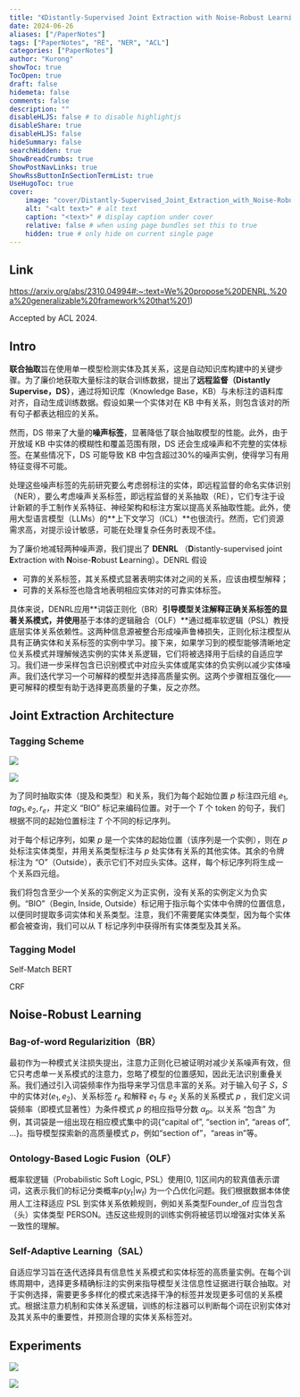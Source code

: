 ```yaml
---
title: "《Distantly-Supervised Joint Extraction with Noise-Robust Learning》笔记"
date: 2024-06-26
aliases: ["/PaperNotes"]
tags: ["PaperNotes", "RE", "NER", "ACL"]
categories: ["PaperNotes"]
author: "Kurong"
showToc: true
TocOpen: true
draft: false
hidemeta: false
comments: false
description: ""
disableHLJS: false # to disable highlightjs
disableShare: true
disableHLJS: false
hideSummary: false
searchHidden: true
ShowBreadCrumbs: true
ShowPostNavLinks: true
ShowRssButtonInSectionTermList: true
UseHugoToc: true
cover:
    image: "cover/Distantly-Supervised_Joint_Extraction_with_Noise-Robust_Learning.png" # image path/url
    alt: "<alt text>" # alt text
    caption: "<text>" # display caption under cover
    relative: false # when using page bundles set this to true
    hidden: true # only hide on current single page
---
```


## Link

https://arxiv.org/abs/2310.04994#:~:text=We%20propose%20DENRL,%20a%20generalizable%20framework%20that%201)

Accepted by ACL 2024.



## Intro

**联合抽取**旨在使用单一模型检测实体及其关系，这是自动知识库构建中的关键步骤。为了廉价地获取大量标注的联合训练数据，提出了**远程监督（Distantly Supervise，DS）**，通过将知识库（Knowledge Base，KB）与未标注的语料库对齐，自动生成训练数据。假设如果一个实体对在 KB 中有关系，则包含该对的所有句子都表达相应的关系。

然而，DS 带来了大量的**噪声标签**，显著降低了联合抽取模型的性能。此外，由于开放域 KB 中实体的模糊性和覆盖范围有限，DS 还会生成噪声和不完整的实体标签。在某些情况下，DS 可能导致 KB 中包含超过30%的噪声实例，使得学习有用特征变得不可能。

处理这些噪声标签的先前研究要么考虑弱标注的实体，即远程监督的命名实体识别（NER），要么考虑噪声关系标签，即远程监督的关系抽取（RE），它们专注于设计新颖的手工制作关系特征、神经架构和标注方案以提高关系抽取性能。此外，使用大型语言模型（LLMs）的**上下文学习（ICL）**也很流行。然而，它们资源需求高，对提示设计敏感，可能在处理复杂任务时表现不佳。

为了廉价地减轻两种噪声源，我们提出了 **DENRL** （**D**istantly-supervised joint **E**xtraction with **N**oise-**R**obust **L**earning）。DENRL 假设

- 可靠的关系标签，其关系模式显著表明实体对之间的关系，应该由模型解释；
- 可靠的关系标签也隐含地表明相应实体对的可靠实体标签。

具体来说，DENRL应用**词袋正则化（BR）**引导模型关注解释正确关系标签的显著关系模式，并使用**基于本体的逻辑融合（OLF）**通过概率软逻辑（PSL）教授底层实体关系依赖性。这两种信息源被整合形成噪声鲁棒损失，正则化标注模型从具有正确实体和关系标签的实例中学习。接下来，如果学习到的模型能够清晰地定位关系模式并理解候选实例的实体关系逻辑，它们将被选择用于后续的自适应学习。我们进一步采样包含已识别模式中对应头实体或尾实体的负实例以减少实体噪声。我们迭代学习一个可解释的模型并选择高质量实例。这两个步骤相互强化——更可解释的模型有助于选择更高质量的子集，反之亦然。



## Joint Extraction Architecture

### Tagging Scheme

![](/img/PaperNotes/Distantly-Supervised_Joint_Extraction_with_Noise-Robust_Learning/img1.png)

![](/img/PaperNotes/Distantly-Supervised_Joint_Extraction_with_Noise-Robust_Learning/img2.png)

为了同时抽取实体（提及和类型）和关系，我们为每个起始位置 $p$ 标注四元组 ${e_1, tag_1, e_2, r_e}$，并定义 “BIO” 标记来编码位置。对于一个 $T$ 个 token 的句子，我们根据不同的起始位置标注 $T$ 个不同的标记序列。

对于每个标记序列，如果 $p$ 是一个实体的起始位置（该序列是一个实例），则在 $p$ 处标注实体类型，并用关系类型标注与 $p$ 处实体有关系的其他实体。其余的令牌标注为 “O”（Outside），表示它们不对应头实体。这样，每个标记序列将生成一个关系四元组。

我们将包含至少一个关系的实例定义为正实例，没有关系的实例定义为负实例。“BIO”（Begin, Inside, Outside）标记用于指示每个实体中令牌的位置信息，以便同时提取多词实体和关系类型。注意，我们不需要尾实体类型，因为每个实体都会被查询，我们可以从 T 标记序列中获得所有实体类型及其关系。

### Tagging Model

Self-Match BERT

CRF



## Noise-Robust Learning

### Bag-of-word Regularizition（BR）

最初作为一种模式关注损失提出，注意力正则化已被证明对减少关系噪声有效，但它只考虑单一关系模式的注意力，忽略了模型的位置感知，因此无法识别重叠关系。我们通过引入词袋频率作为指导来学习信息丰富的关系。对于输入句子 $S$，$S$ 中的实体对$(e_1, e_2)$、关系标签 $r_e$ 和解释 $e_1$ 与 $e_2$ 关系的关系模式 $p$ ，我们定义词袋频率（即模式显著性）为条件模式 $p$ 的相应指导分数 $\alpha_p$。以关系 “包含” 为例，其词袋是一组出现在相应模式集中的词{“capital of”, “section in”, “areas of”, …}。指导模型探索新的高质量模式 $p$，例如“section of”，“areas in”等。

### Ontology-Based Logic Fusion（OLF）

概率软逻辑（Probabilistic Soft Logic, PSL）使用[0, 1]区间内的软真值表示谓词，这表示我们的标记分类概率$p(y_t|w_t)$ 为一个凸优化问题。我们根据数据本体使用人工注释适应 PSL 到实体关系依赖规则，例如关系类型Founder_of 应当包含（头）实体类型 PERSON。违反这些规则的训练实例将被惩罚以增强对实体关系一致性的理解。

### Self-Adaptive Learning（SAL）

自适应学习旨在迭代选择具有信息性关系模式和实体标签的高质量实例。在每个训练周期中，选择更多精确标注的实例来指导模型关注信息性证据进行联合抽取。对于实例选择，需要更多多样化的模式来选择干净的标签并发现更多可信的关系模式。根据注意力机制和实体关系逻辑，训练的标注器可以判断每个词在识别实体对及其关系中的重要性，并预测合理的实体关系标签对。



## Experiments

![](/img/PaperNotes/Distantly-Supervised_Joint_Extraction_with_Noise-Robust_Learning/img3.png)

![](/img/PaperNotes/Distantly-Supervised_Joint_Extraction_with_Noise-Robust_Learning/img4.png)

